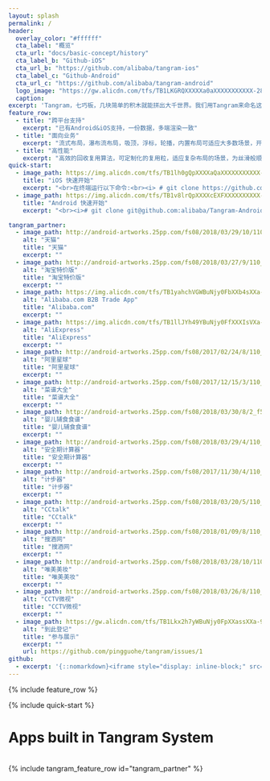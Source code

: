 ```yaml
---
layout: splash
permalink: /
header:
  overlay_color: "#ffffff"
  cta_label: "概览"
  cta_url: "docs/basic-concept/history"
  cta_label_b: "Github-iOS"
  cta_url_b: "https://github.com/alibaba/tangram-ios"
  cta_label_c: "Github-Android"
  cta_url_c: "https://github.com/alibaba/tangram-android"
  logo_image: "https://gw.alicdn.com/tfs/TB1LKGRQXXXXXa0aXXXXXXXXXXX-2880-1402.png"
  caption:
excerpt: 'Tangram，七巧板，几块简单的积木就能拼出大千世界。我们用Tangram来命名这套界面方案，也是希望他能像七巧板一样可以通过几块积木就搭出丰富多彩的界面。<br />>>> <a style="color: rgb(122, 130, 136);" href="http://pingguohe.net/2017/12/07/Tangram-2.html">Tangram 2.0 正式发布</a>'
feature_row:
  - title: "跨平台支持"
    excerpt: "已有Android&iOS支持，一份数据，多端渲染一致"
  - title: "面向业务"
    excerpt: "流式布局，瀑布流布局，吸顶，浮标，轮播，内置布局可适应大多数场景，开放的API，易于拓展自己的布局和解析器"
  - title: "高性能"
    excerpt: "高效的回收复用算法，可定制化的复用粒，适应复杂布局的场景，为丝滑般顺畅提供基础"
quick-start:
  - image_path: https://img.alicdn.com/tfs/TB1lh0gQpXXXXaQaXXXXXXXXXXX-370-672.gif
    title: "iOS 快速开始"
    excerpt: "<br>在终端运行以下命令:<br><i> # git clone https://github.com/alibaba/Tangram-iOS.git<br>  <br> # cd Tangram-iOS/TangramDemo <br>  <br> # pod install <br>  <br># open TangramDemo.xcworkspace</i>"
  - image_path: https://img.alicdn.com/tfs/TB1v8lrQpXXXXcEXFXXXXXXXXXX-600-1067.gif
    title: "Android 快速开始"
    excerpt: "<br><i># git clone git@github.com:alibaba/Tangram-Android.git</i> <br> <br> 打开 Android Studio -> Open... -> 选择 Tangram-Android 工程<br> <br> Gradle 同步<br> <br>运行 examples<br><br>"

tangram_partner:
  - image_path: http://android-artworks.25pp.com/fs08/2018/03/29/10/110_316402e4253bacc862c0019a121286a3_con_130x130.png
    alt: "天猫"
    title: "天猫"
    excerpt: ""
  - image_path: http://android-artworks.25pp.com/fs08/2018/03/27/9/110_b64af0f6b10a145c60189aecf015ce2f_con_130x130.png
    alt: "淘宝特价版"
    title: "淘宝特价版"
    excerpt: ""
  - image_path: https://img.alicdn.com/tfs/TB1yahchVGWBuNjy0FbXXb4sXXa-180-180.webp
    alt: "Alibaba.com B2B Trade App"
    title: "Alibaba.com"
    excerpt: ""
  - image_path: https://img.alicdn.com/tfs/TB1llJYh49YBuNjy0FfXXXIsVXa-180-180.webp
    alt: "AliExpress"
    title: "AliExpress"
    excerpt: ""
  - image_path: http://android-artworks.25pp.com/fs08/2017/02/24/8/110_38b60d96e35043e17f5785f51d3d0a7d_con_130x130.png
    alt: "阿里星球"
    title: "阿里星球"
    excerpt: ""
  - image_path: http://android-artworks.25pp.com/fs08/2017/12/15/3/110_1a7cbb0ea2775002521046d0cb4dd434_con_130x130.png
    alt: "菜谱大全"
    title: "菜谱大全"
    excerpt: ""
  - image_path: http://android-artworks.25pp.com/fs08/2018/03/30/8/2_f54df39248781f234ac0ae2bffc63be1_con_130x130.png
    alt: "婴儿辅食食谱"
    title: "婴儿辅食食谱"
    excerpt: ""
  - image_path: http://android-artworks.25pp.com/fs08/2018/03/29/4/110_049703b6400c41d02d9d387d37b0718a_con_130x130.png
    alt: "安全期计算器"
    title: "安全期计算器"
    excerpt: ""
  - image_path: http://android-artworks.25pp.com/fs08/2017/11/30/4/110_54a29ff7939e29a049ba34090dffc153_con_130x130.png
    alt: "计步器"
    title: "计步器"
    excerpt: ""
  - image_path: http://android-artworks.25pp.com/fs08/2018/03/20/5/110_621908d840d9891c643795296efbefaf_con_130x130.png
    alt: "CCtalk"
    title: "CCtalk"
    excerpt: ""
  - image_path: http://android-artworks.25pp.com/fs08/2018/01/09/8/110_82f3c6a27469e828d15f2f0444dc9f7f_con_130x130.png
    alt: "搜酒网"
    title: "搜酒网"
    excerpt: ""
  - image_path: http://android-artworks.25pp.com/fs08/2018/03/28/10/110_50d99246affcd35584543ff05aacbefb_con_130x130.png
    alt: "唯美美妆"
    title: "唯美美妆"
    excerpt: ""
  - image_path: http://android-artworks.25pp.com/fs08/2018/03/26/8/110_5139e3762b9b0b09e151428d02b2f260_con_130x130.png
    alt: "CCTV微视"
    title: "CCTV微视"
    excerpt: ""
  - image_path: https://gw.alicdn.com/tfs/TB1Lkx2h7yWBuNjy0FpXXassXXa-96-96.png
    alt: "到此登记"
    title: "参与展示"
    excerpt: ""
    url: https://github.com/pingguohe/tangram/issues/1
github:
  - excerpt: '{::nomarkdown}<iframe style="display: inline-block;" src="https://ghbtns.com/github-btn.html?user=mmistakes&repo=minimal-mistakes&type=star&count=true&size=large" frameborder="0" scrolling="0" width="160px" height="30px"></iframe> <iframe style="display: inline-block;" src="https://ghbtns.com/github-btn.html?user=mmistakes&repo=minimal-mistakes&type=fork&count=true&size=large" frameborder="0" scrolling="0" width="158px" height="30px"></iframe>{:/nomarkdown}'
---
```


{% include feature_row %}

{% include quick-start %}

<h1>Apps built in Tangram System</h1>
<br />
{% include tangram_feature_row id="tangram_partner" %}